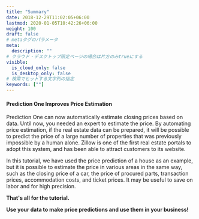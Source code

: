 ```yaml
---
title: "Summary"
date: 2018-12-29T11:02:05+06:00
lastmod: 2020-01-05T10:42:26+06:00
weight: 100
draft: false
# metaタグのパラメータ
meta:
  description: ""
# クラウド・デスクトップ限定ページの場合は片方のみtrueにする
visible:
  is_cloud_only: false
  is_desktop_only: false
# 検索でヒットする文字列の指定
keywords: [""]
---
```


#### Prediction One Improves Price Estimation

Prediction One can now automatically estimate closing prices based on data. Until now, you needed an expert to estimate the price. By automating price estimation, if the real estate data can be prepared, it will be possible to predict the price of a large number of properties that was previously impossible by a human alone.
Zillow is one of the first real estate portals to adopt this system, and has been able to attract customers to its website.

In this tutorial, we have used the price prediction of a house as an example, but it is possible to estimate the price in various areas in the same way, such as the closing price of a car, the price of procured parts, transaction prices, accommodation costs, and ticket prices. It may be useful to save on labor and for high precision.

**That's all for the tutorial.**

**Use your data to make price predictions and use them in your business!**
